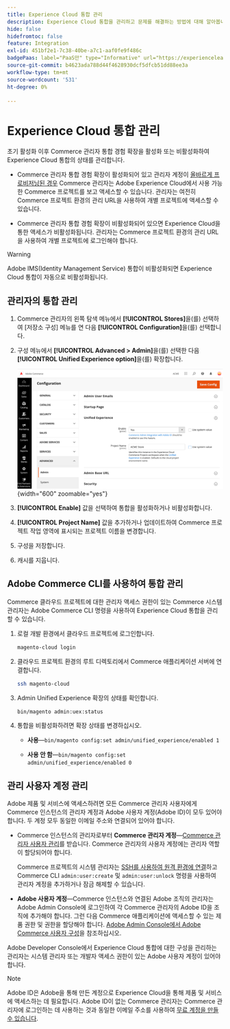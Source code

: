 ```yaml
---
title: Experience Cloud 통합 관리
description: Experience Cloud 통합을 관리하고 문제를 해결하는 방법에 대해 알아봅니다
hide: false
hidefromtoc: false
feature: Integration
exl-id: 451bf2e1-7c38-40be-a7c1-aaf0fe9f486c
badgePaas: label="PaaS만" type="Informative" url="https://experienceleague.adobe.com/en/docs/commerce/user-guides/product-solutions" tooltip="Adobe Commerce 온 클라우드 프로젝트(Adobe 관리 PaaS 인프라) 및 온프레미스 프로젝트에만 적용됩니다."
source-git-commit: b4623ada788d44f4628930dcf5dfcb51dd88ee3a
workflow-type: tm+mt
source-wordcount: '531'
ht-degree: 0%

---
```


# Experience Cloud 통합 관리

초기 활성화 이후 Commerce 관리자 통합 경험 확장을 활성화 또는 비활성화하여 Experience Cloud 통합의 상태를 관리합니다.

- Commerce 관리자 통합 경험 확장이 활성화되어 있고 관리자 계정이 [올바르게 프로비저닝된 경우](#manage-admin-user-accounts) Commerce 관리자는 Adobe Experience Cloud에서 사용 가능한 Commerce 프로젝트를 보고 액세스할 수 있습니다. 관리자는 여전히 Commerce 프로젝트 환경의 관리 URL을 사용하여 개별 프로젝트에 액세스할 수 있습니다.

- Commerce 관리자 통합 경험 확장이 비활성화되어 있으면 Experience Cloud을 통한 액세스가 비활성화됩니다. 관리자는 Commerce 프로젝트 환경의 관리 URL을 사용하여 개별 프로젝트에 로그인해야 합니다.

>[!WARNING]
>
>Adobe IMS(Identity Management Service) 통합이 비활성화되면 Experience Cloud 통합이 자동으로 비활성화됩니다.

## 관리자의 통합 관리

1. Commerce 관리자의 왼쪽 탐색 메뉴에서 **[!UICONTROL Stores]**&#x200B;을(를) 선택하여 [저장소 구성] 메뉴를 연 다음 **[!UICONTROL Configuration]**&#x200B;을(를) 선택합니다.

1. 구성 메뉴에서 **[!UICONTROL Advanced > Admin]**&#x200B;을(를) 선택한 다음 **[!UICONTROL Unified Experience option]**&#x200B;을(를) 확장합니다.

   ![Experience Cloud 통합에 대한 관리자 저장소 구성](./assets/admin-uex-manage-settings.png){width="600" zoomable="yes"}

1. **[!UICONTROL Enable]** 값을 선택하여 통합을 활성화하거나 비활성화합니다.

1. **[!UICONTROL Project Name]** 값을 추가하거나 업데이트하여 Commerce 프로젝트 작업 영역에 표시되는 프로젝트 이름을 변경합니다.

1. 구성을 저장합니다.

1. 캐시를 지웁니다.

## Adobe Commerce CLI를 사용하여 통합 관리

Commerce 클라우드 프로젝트에 대한 관리자 액세스 권한이 있는 Commerce 시스템 관리자는 Adobe Commerce CLI 명령을 사용하여 Experience Cloud 통합을 관리할 수 있습니다.

1. 로컬 개발 환경에서 클라우드 프로젝트에 로그인합니다.

   ```bash
   magento-cloud login
   ```

1. 클라우드 프로젝트 환경의 루트 디렉토리에서 Commerce 애플리케이션 서버에 연결합니다.

   ```bash
   ssh magento-cloud
   ```

1. Admin Unified Experience 확장의 상태를 확인합니다.

   ```bash
   bin/magento admin:uex:status
   ```

1. 통합을 비활성화하려면 확장 상태를 변경하십시오.

   - **사용**—`bin/magento config:set admin/unified_experience/enabled 1`

   - **사용 안 함**—`bin/magento config:set admin/unified_experience/enabled 0`

## 관리 사용자 계정 관리

Adobe 제품 및 서비스에 액세스하려면 모든 Commerce 관리자 사용자에게 Commerce 인스턴스의 관리자 계정과 Adobe 사용자 계정(Adobe ID)이 모두 있어야 합니다. 두 계정 모두 동일한 이메일 주소와 연결되어 있어야 합니다.

- Commerce 인스턴스의 관리자로부터 **Commerce 관리자 계정**—[Commerce 관리자 사용자 관리](../systems/permissions-users-all.md)를 받습니다. Commerce 관리자의 사용자 계정에는 관리자 역할이 할당되어야 합니다.

  Commerce 프로젝트의 시스템 관리자는 [SSH를 사용하여 원격 환경에 연결](https://experienceleague.adobe.com/docs/commerce-cloud-service/user-guide/develop/secure-connections.html#connect-to-a-remote-environment)하고 Commerce CLI `admin:user:create` 및 `admin:user:unlock` 명령을 사용하여 관리자 계정을 추가하거나 잠금 해제할 수 있습니다.

- **Adobe 사용자 계정**—Commerce 인스턴스와 연결된 Adobe 조직의 관리자는 Adobe Admin Console에 로그인하여 각 Commerce 관리자의 Adobe ID을 조직에 추가해야 합니다. 그런 다음 Commerce 애플리케이션에 액세스할 수 있는 제품 권한 및 권한을 할당해야 합니다. [Adobe Admin Console에서 Adobe Commerce 사용자 구성](adobe-ims-config.md#step-4-configure-adobe-commerce-users-in-the-adobe-admin-console)을 참조하십시오.

Adobe Developer Console에서 Experience Cloud 통합에 대한 구성을 관리하는 관리자는 시스템 관리자 또는 개발자 액세스 권한이 있는 Adobe 사용자 계정이 있어야 합니다.

>[!NOTE]
>
>Adobe ID은 Adobe을 통해 만든 계정으로 Experience Cloud을 통해 제품 및 서비스에 액세스하는 데 필요합니다. Adobe ID이 없는 Commerce 관리자는 Commerce 관리자에 로그인하는 데 사용하는 것과 동일한 이메일 주소를 사용하여 [무료 계정을 만들 수 있습니다](https://helpx.adobe.com/manage-account/using/create-update-adobe-id.html).
